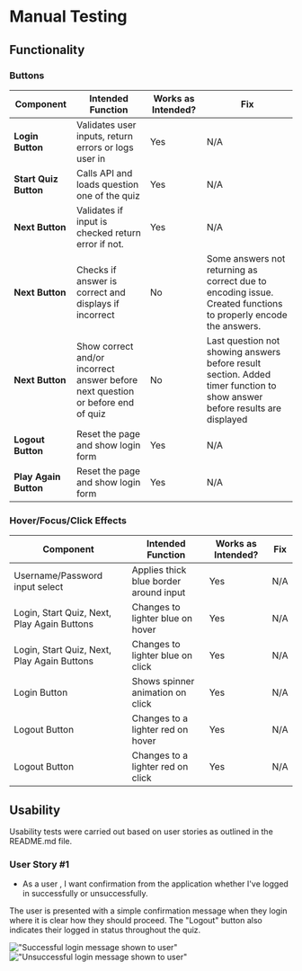 # Manual Testing 

## Functionality 

### Buttons

| Component | Intended Function | Works as Intended? | Fix |
| -------------- | ------------------- | ---------------- | --- |
|**Login Button** | Validates user inputs, return errors or logs user in | Yes | N/A |
|**Start Quiz Button** | Calls API and loads question one of the quiz | Yes | N/A |
|**Next Button** | Validates if input is checked return error if not.| Yes | N/A |
|**Next Button** |Checks if answer is correct and displays if incorrect | No | Some answers not returning as correct due to encoding issue. Created functions to properly encode the answers.
|**Next Button** | Show correct and/or incorrect answer before next question or before end of quiz | No | Last question not showing answers before result section. Added timer function to show answer before results are displayed |
|**Logout Button** | Reset the page and show login form | Yes | N/A |
|**Play Again Button** | Reset the page and show login form | Yes | N/A |

### Hover/Focus/Click Effects 

| Component | Intended Function | Works as Intended? | Fix |
| -------------- | ------------------- | ---------------- | --- |
| Username/Password input select | Applies thick blue border around input | Yes | N/A |
| Login, Start Quiz, Next, Play Again Buttons | Changes to lighter blue on hover | Yes | N/A |
| Login, Start Quiz, Next, Play Again Buttons | Changes to lighter blue on click | Yes | N/A |
| Login Button | Shows spinner animation on click | Yes | N/A |
| Logout Button | Changes to a lighter red on hover | Yes | N/A |
| Logout Button | Changes to a lighter red on click | Yes | N/A |

## Usability 

Usability tests were carried out based on user stories as outlined in the README.md file. 

### User Story #1

- As a user , I want confirmation from the application whether I've logged in successfully or unsuccessfully. 

The user is presented with a simple confirmation message when they login where it is clear how they should proceed. The "Logout" button also indicates their logged in status throughout the quiz. 

!["Successful login message shown to user"](https://github.com/seamusmacg/quiz-it/blob/master/images/login-success.PNG) !["Unsuccessful login message shown to user"](https://github.com/seamusmacg/quiz-it/blob/master/images/login-failure.PNG)





